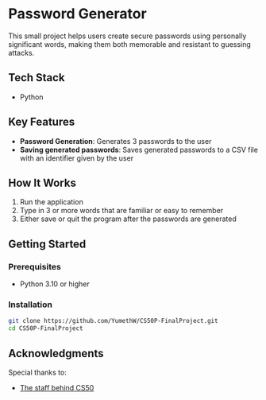 # Password Generator

This small project helps users create secure passwords using personally significant words, making them both memorable and resistant to guessing attacks.

## Tech Stack
- Python

## Key Features
- **Password Generation**: Generates 3 passwords to the user
- **Saving generated passwords**: Saves generated passwords to a CSV file with an identifier given by the user

## How It Works
1. Run the application
2. Type in 3 or more words that are familiar or easy to remember
3. Either save or quit the program after the passwords are generated

## Getting Started

### Prerequisites

- Python 3.10 or higher

### Installation

```bash
git clone https://github.com/YumethW/CS50P-FinalProject.git
cd CS50P-FinalProject
```

## Acknowledgments

Special thanks to:

- [The staff behind CS50](https://www.edx.org/cs50)

